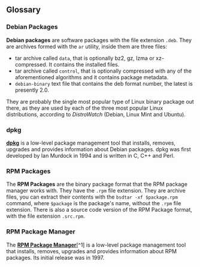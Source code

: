## Glossary

### Debian Packages
**Debian packages** are software packages with the file extension `.deb`. They are archives formed with the `ar` utility, inside them are three files:

* tar archive called `data`, that is optionally bz2, gz, lzma or xz-compressed. It contains the installed files.
* tar archive called `control`, that is optionally compressed with any of the aforementioned algorithms and it contains package metadata.
* `debian-binary` text file that contains the deb format number, the latest is presently 2.0.

They are probably the single most popular type of Linux binary package out there, as they are used by each of the three most popular Linux distributions, according to *DistroWatch* (Debian, Linux Mint and Ubuntu).

### dpkg
[**dpkg**](https://wiki.debian.org/Teams/Dpkg) is a low-level package management tool that installs, removes, upgrades and provides information about Debian packages. dpkg was first developed by Ian Murdock in 1994 and is written in C, C++ and Perl.

### RPM Packages
The **RPM Packages** are the binary package format that the RPM package manager works with. They have the `.rpm` file extension. They are archive files, you can extract their contents with the `bsdtar -xf $package.rpm` command, where `$package` is the package's name, without the `.rpm` file extension. There is also a source code version of the RPM Package format, with the file extension `.src.rpm`.

### RPM Package Manager
The [**RPM Package Manager**](http://rpm.org/)[^1] is a low-level package management tool that installs, removes, upgrades and provides information about RPM packages. Its initial release was in 1997.
